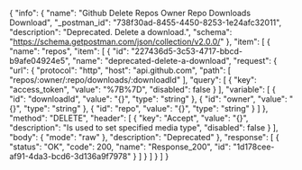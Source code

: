 {
  "info": {
    "name": "Github Delete Repos Owner Repo Downloads Download",
    "_postman_id": "738f30ad-8455-4450-8253-1e24afc32011",
    "description": "Deprecated. Delete a download.",
    "schema": "https://schema.getpostman.com/json/collection/v2.0.0/"
  },
  "item": [
    {
      "name": "repos",
      "item": [
        {
          "id": "227436d5-3c53-4717-bbcd-b9afe04924e5",
          "name": "deprecated-delete-a-download",
          "request": {
            "url": {
              "protocol": "http",
              "host": "api.github.com",
              "path": [
                "repos/:owner/:repo/downloads/:downloadId"
              ],
              "query": [
                {
                  "key": "access_token",
                  "value": "%7B%7D",
                  "disabled": false
                }
              ],
              "variable": [
                {
                  "id": "downloadId",
                  "value": "{}",
                  "type": "string"
                },
                {
                  "id": "owner",
                  "value": "{}",
                  "type": "string"
                },
                {
                  "id": "repo",
                  "value": "{}",
                  "type": "string"
                }
              ]
            },
            "method": "DELETE",
            "header": [
              {
                "key": "Accept",
                "value": "{}",
                "description": "Is used to set specified media type",
                "disabled": false
              }
            ],
            "body": {
              "mode": "raw"
            },
            "description": "Deprecated"
          },
          "response": [
            {
              "status": "OK",
              "code": 200,
              "name": "Response_200",
              "id": "1d178cee-af91-4da3-bcd6-3d136a9f7978"
            }
          ]
        }
      ]
    }
  ]
}